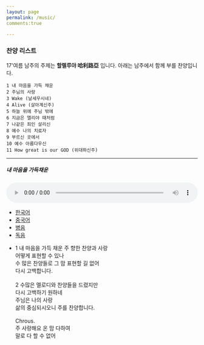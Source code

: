 ```yaml
---
layout: page
permalink: /music/
comments:true

---
```



### 찬양 리스트

17'여름 남주의 주제는 **할렐루야 哈利路亞** 입니다. 
아래는 남주에서 함께 부를 찬양입니다. 

    1 내 마음을 가득 채운
    2 주님의 사랑
    3 Wake (날세우시네)
    4 Alive (살아계신주)
    5 하늘 위에 주님 밖에
    6 지금은 엘리야 때처럼
    7 나같은 죄인 살리신
    8 예수 나의 치료자
    9 부르신 곳에서
    10 예수 아름다우신
    11 How great is our GOD (위대하신주)  

---

##### 내 마음을 가득채운

<audio controls preload="auto" style="width:100%;">
    <source src="../music/track_1.acc" type="audio/mp4">
    <source src="../music/track_1.mp3" type="audio/mpeg">
</audio>

<ul class="tab_tit">
    <li><a href="#tab_1">한국어</a></li>
    <li><a href="#tab_2">중국어</a></li>
    <li><a href="#tab_3">병음</a></li>
    <li><a href="#tab_4">독음</a></li>
</ul>

<ul>
    <li id="tab_1" class="tab_content">
        1 내 마음을 가득 채운 주 향한 찬양과 사랑 <br />
        어떻게 표현할 수 있나 <br />
        수 많은 찬양들로 그 맘 표현할 길 없어 <br />
        다시 고백합니다. <br /><br />
        2 수많은 멜로디와 찬양들을 드렸지만 <br />
        다시 고백하기 원하네 <br />
        주님은 나의 사랑 <br />
        삶의 중심되시오니 주를 찬양합니다.<br /><br />
        Chrous. <br />
        주 사랑해요 온 맘 다하여 <br />
        말로 다 할 수 없어 <br />
    </li>
    <li  id="tab_2" class="tab_content" style="display:none">
        1 我的心灵充满对主的赞美和爱, 无法用言语表达 <br />
        虽然有很多赞美, 也不能表达我的心, 所以我再次告白. <br />
         
        2 有很多音乐和赞美都献给主, 但是我愿意再次告白. <br />
        主啊, 您是我的爱, 我的一切, 因此我赞美主. <br /><br />
        
        Chrous. <br /> <br />
        主啊, 我爱您, 用我的一切来赞美您.
        哦, 主, 我爱您, 我赞美主.<br /><br />
        
        Bridge. <br />
        感谢给我能再表白主的恩爱的新一天 <br />
        感谢给我能再表白的赞扬 <br />
    </li>
    <li id="tab_3" class="tab_content" style="display:none"> 
        1 wǒ dí xīn líng chōng mǎn duì zhǔ dí zàn měi hé ài ,   wú fǎ yòng yán yǔ biǎo dá <br /> 
        suī rán yǒu hěn duō zàn měi ,   yě bù néng biǎo dá wǒ dí xīn ,   suǒ yǐ wǒ zài cì gào bái . <br /> 
        
        2 yǒu hěn duō yīn lè hé zàn měi dū xiàn gěi zhǔ ,   dàn shì wǒ yuàn yì zài cì gào bái . <br />
        zhǔ ā ,   nín shì wǒ dí ài ,   wǒ dí yī qiē ,   yīn cǐ wǒ zàn měi zhǔ . <br />
        
        Chrous. <br />
        zhǔ ā ,   wǒ ài nín ,   yòng wǒ dí yī qiē lái zàn měi nín . <br /> 
        ó ,   zhǔ ,   wǒ ài nín ,   wǒ zàn měi zhǔ . <br />  
        
        Bridge. <br />
        gǎn xiè gěi wǒ néng zài biǎo bái zhǔ dí ēn ài dí xīn yī tiān <br /> 
        gǎn xiè gěi wǒ néng zài biǎo bái dí zàn yáng <br />
    </li>
    <li id="tab_4"  class="tab_content" style="display:none">
        1 워 띠 신 링 총 만 뛔이 주 띠 짠 메이 허 아이 ,   우 파 용 얜 위 뺘오 따 <br /> 
        쒜이 란 요우 헌 뚜어 짠 메이 ,   예 뿌 넝 뺘오 따 워 띠 신 ,   쑤어 이 워 짜이 츠 까오 빠이 . <br />
        
        2 요우 헌 뚜어 인 러 허 짠 메이 뚜 시앤 께이 주 ,   딴 스 워 위앤 이 짜이 츠 까오 빠이 .  <br />
        주 아 ,   닌 스 워 띠 아이 ,   워 띠 이 치에 ,   인 츠 워 짠 메이 주 .  <br />
        
        Chrous. <br />
        주 아 ,   워 아이 닌 ,   용 워 띠 이 치에 라이 짠 메이 닌 . <br />
        오 ,   주 ,   워 아이 닌 ,   워 짠 메이 주 .  <br /><br />
        
        Bridge. <br />
        깐 시에 께이 워 넝 짜이 뺘오 빠이 주 띠 언 아이 띠 신 이 티앤 <br />
        깐 시에 께이 워 넝 짜이 뺘오 빠이 띠 짠 양 <br />
    </li>
</ul>

